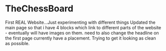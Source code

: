 # TheChessBoard

First REAL Website...Just experimenting with different things
Updated the main page so that i have 4 blocks which link to different parts of the website - eventually will have images on them. need to also change the headline on the first page currently have a placement. Trying to get it looking as clean as possible.
